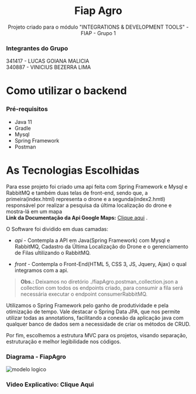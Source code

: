 <h1 align="center"> Fiap Agro </h1>
<p align="center"> Projeto criado para o módulo "INTEGRATIONS & DEVELOPMENT TOOLS" - FIAP - Grupo 1 <br></p>


###  Integrantes do Grupo<Br>
341417 - LUCAS GOIANA MALICIA<br>
340887 - VINICIUS BEZERRA LIMA<br>

# Como utilizar o backend

### Pré-requisitos

- Java 11
- Gradle
- Mysql
- Spring Framework
- Postman

# As Tecnologias Escolhidas

Para esse projeto foi criado uma api feita com Spring Framework e Mysql e RabbitMQ e também duas telas de front-end, sendo que, a primeira(index.html) representa o drone e a segunda(index2.hmtl) responsável por realizar a pesquisa da última localização do drone e mostra-lá em um mapa<br> <b>Link da Documentação da Api Google Maps:</b> <a href ="https://developers.google.com/maps/documentation/javascript/marker-clustering">Clique aqui</a> .

O Software foi dividido em duas camadas:

- *api* - Contempla a API em Java(Spring Framework) com Mysql e RabbitMQ, Cadastro da Última Localização do Drone e o gerenciamento de Filas ultilizando o RabbitMQ.
  <br>

- *front* - Contempla o Front-End(HTML 5, CSS 3, JS, Jquery, Ajax) o qual integramos com a api.

> <b>Obs.:</b> Deixamos no diretório ./fiapAgro.postman_collection.json a collection com todos os endpoints criado, para consumir a fila será necessária executar o endpoint consumerRabbitMQ.

Utilizamos o Spring Framework pelo ganho de produtividade e pela otimização de tempo.
Vale destacar o Spring Data JPA, que nos permite utilizar todas as annotations, facilitando a conexão da aplicação java com qualquer banco de dados sem a necessidade de criar os
métodos de CRUD.

Por fim, escolhemos a estrutura MVC para os projetos, visando separação, estruturação e melhor legibilidade nos códigos.

### Diagrama - FiapAgro

![modelo logico](https://lucasgoiana.com/integrations/Screenshot.png)

  ### Video Explicativo: <a hres="https://youtu.be/aEgayyYPdsA">Clique Aqui</a>
